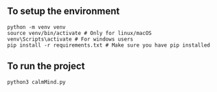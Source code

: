 
## To setup the environment

```
python -m venv venv
source venv/bin/activate # Only for linux/macOS
venv\Scripts\activate # For windows users
pip install -r requirements.txt # Make sure you have pip installed
```
## To run the project
```
python3 calmMind.py
```
